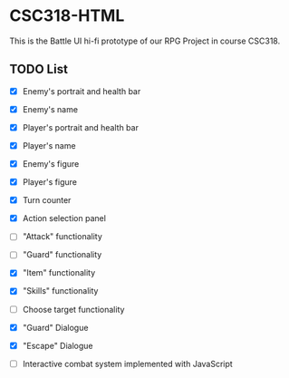 # CSC318-HTML
This is the Battle UI hi-fi prototype of our RPG Project in course CSC318.

## TODO List
- [x] Enemy's portrait and health bar
- [x] Enemy's name
- [x] Player's portrait and health bar
- [x] Player's name
- [x] Enemy's figure
- [x] Player's figure
- [x] Turn counter
- [x] Action selection panel
- [ ] "Attack" functionality
- [ ] "Guard" functionality
- [X] "Item" functionality
- [X] "Skills" functionality
- [ ] Choose target functionality
- [x] "Guard" Dialogue
- [x] "Escape" Dialogue
- [ ] Interactive combat system implemented with JavaScript

